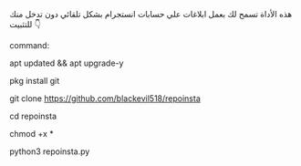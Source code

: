 هذه الأداة تسمح لك بعمل ابلاغات علي حسابات انستجرام بشكل تلقائي دون تدخل منك للتثبيت 👇

command: 

apt updated && apt upgrade-y

pkg install git 

git clone https://github.com/blackevil518/repoinsta


cd repoinsta

chmod +x * 

python3 repoinsta.py
